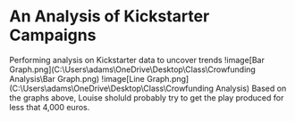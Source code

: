 # An Analysis of Kickstarter Campaigns
Performing analysis on Kickstarter data to uncover trends
!image[Bar Graph.png](C:\Users\adams\OneDrive\Desktop\Class\Crowfunding Analysis\Bar Graph.png)
!image[Line Graph.png](C:\Users\adams\OneDrive\Desktop\Class\Crowfunding Analysis)
Based on the graphs above, Louise sholuld probably try to get the play produced for less that 4,000 euros.
